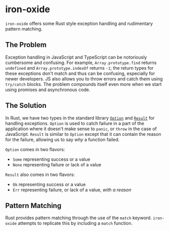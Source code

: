 # iron-oxide

`iron-oxide` offers some Rust style exception handling and rudimentary pattern matching.

## The Problem

Exception handling in JavaScript and TypeScript can be notoriously cumbersome and confusing. For example, `Array.prototype.find` returns `undefined` and `Array.prototype.indexOf` returns `-1`; the return types for these exceptions don't match and thus can be confusing, especially for newer developers. JS also allows you to throw errors and catch them using `try/catch` blocks. The problem compounds itself even more when we start using promises and asynchronous code.

## The Solution

In Rust, we have two types in the standard library [`Option`](https://doc.rust-lang.org/rust-by-example/std/option.html) and [`Result`](https://doc.rust-lang.org/rust-by-example/std/result.html) for handling exceptions. `Option` is used to catch failure in a part of the application where it doesn't make sense to `panic`, or `throw` in the case of JavaScript. `Result` is similar to `Option` except that it can contain the reason for the failure, allowing us to say _why_ a function failed.

`Option` comes in two flavors:

* `Some` representing success or a value
* `None` representing failure or lack of a value

`Result` also comes in two flavors:

* `Ok` representing success or a value
* `Err` representing failure, or lack of a value, _with a reason_

## Pattern Matching

Rust provides pattern matching through the use of the `match` keyword. `iron-oxide` attempts to replicate this by including a `match` function.

